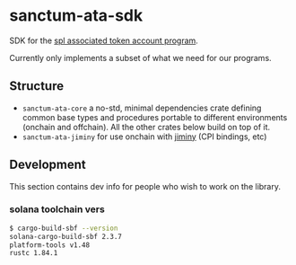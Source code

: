 # sanctum-ata-sdk

SDK for the [spl associated token account program](https://docs.rs/spl-associated-token-account).

Currently only implements a subset of what we need for our programs.

## Structure

- `sanctum-ata-core` a no-std, minimal dependencies crate defining common base types and procedures portable to different environments (onchain and offchain). All the other crates below build on top of it.
- `sanctum-ata-jiminy` for use onchain with [jiminy](https://github.com/igneous-labs/jiminy) (CPI bindings, etc)

## Development

This section contains dev info for people who wish to work on the library.

### solana toolchain vers

```sh
$ cargo-build-sbf --version
solana-cargo-build-sbf 2.3.7
platform-tools v1.48
rustc 1.84.1
```
